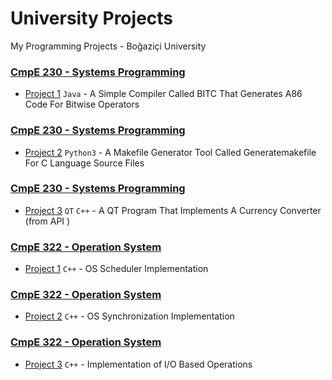 # University Projects
My Programming Projects - Boğaziçi University

### [CmpE 230 - Systems Programming](/CMPE%20230)
- [Project 1](/CMPE%20230/Homework%20-1%20JAVA/BITC) `Java` - A Simple Compiler Called BITC That Generates A86 Code For Bitwise Operators

### [CmpE 230 - Systems Programming](/CMPE%20230)
- [Project 2](/CMPE%20230/Homework%20-1%20JAVA/BITC) `Python3` - A Makefile Generator Tool Called Generatemakefile For C Language Source Files

### [CmpE 230 - Systems Programming](/CMPE%20230)
- [Project 3](/CMPE%20230/Homework%20-1%20JAVA/BITC) `QT` `C++`  - A QT Program That Implements A Currency Converter (from API )

### [CmpE 322 - Operation System](/CMPE%20230)
- [Project 1](/CMPE%20230/Homework%20-1%20JAVA/BITC) `C++` - OS Scheduler Implementation

### [CmpE 322 - Operation System](/CMPE%20230)
- [Project 2](/CMPE%20230/Homework%20-1%20JAVA/BITC) `C++` - OS Synchronization Implementation

### [CmpE 322 - Operation System](/CMPE%20230)
- [Project 3](/CMPE%20230/Homework%20-1%20JAVA/BITC) `C++` - Implementation of I/O Based Operations
